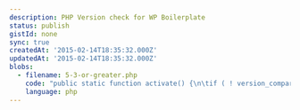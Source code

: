 ```yaml
---
description: PHP Version check for WP Boilerplate
status: publish
gistId: none
sync: true
createdAt: '2015-02-14T18:35:32.000Z'
updatedAt: '2015-02-14T18:35:32.000Z'
blobs:
  - filename: 5-3-or-greater.php
    code: "public static function activate() {\n\tif ( ! version_compare( PHP_VERSION, '5.3', '<' ) ) {\n\t\treturn;\n\t}\n\n\tdeactivate_plugins( 'url-embedlifier' );\n\twp_die('<p>The <strong>URL Embedlifier</strong> plugin requires PHP version 5.3 or greater.</p>',\n\t\t'Plugin Activation Error',  array( 'response' => 200, 'back_link' => true ) );\n}"
    language: php
---
```



